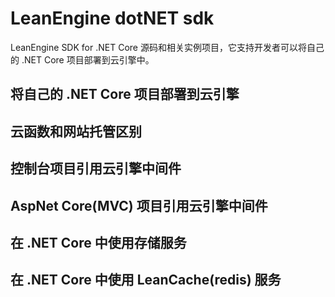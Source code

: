 # LeanEngine dotNET sdk

LeanEngine SDK for .NET Core 源码和相关实例项目，它支持开发者可以将自己的 .NET Core 项目部署到云引擎中。

## 将自己的 .NET Core 项目部署到云引擎

## 云函数和网站托管区别

## 控制台项目引用云引擎中间件

## AspNet Core(MVC) 项目引用云引擎中间件

## 在 .NET Core 中使用存储服务

## 在 .NET Core 中使用 LeanCache(redis) 服务 
